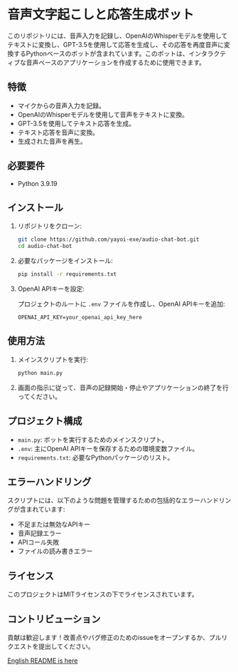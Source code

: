 # 音声文字起こしと応答生成ボット

このリポジトリには、音声入力を記録し、OpenAIのWhisperモデルを使用してテキストに変換し、GPT-3.5を使用して応答を生成し、その応答を再度音声に変換するPythonベースのボットが含まれています。このボットは、インタラクティブな音声ベースのアプリケーションを作成するために使用できます。

## 特徴

- マイクからの音声入力を記録。
- OpenAIのWhisperモデルを使用して音声をテキストに変換。
- GPT-3.5を使用してテキスト応答を生成。
- テキスト応答を音声に変換。
- 生成された音声を再生。

## 必要要件

- Python 3.9.19

## インストール

1. リポジトリをクローン:

    ```bash
    git clone https://github.com/yayoi-exe/audio-chat-bot.git
    cd audio-chat-bot
    ```

2. 必要なパッケージをインストール:

    ```bash
    pip install -r requirements.txt
    ```

3. OpenAI APIキーを設定:

    プロジェクトのルートに `.env` ファイルを作成し、OpenAI APIキーを追加:

    ```env
    OPENAI_API_KEY=your_openai_api_key_here
    ```

## 使用方法

1. メインスクリプトを実行:

    ```bash
    python main.py
    ```

2. 画面の指示に従って、音声の記録開始・停止やアプリケーションの終了を行ってください。

## プロジェクト構成

- `main.py`: ボットを実行するためのメインスクリプト。
- `.env`: 主にOpenAI APIキーを保存するための環境変数ファイル。
- `requirements.txt`: 必要なPythonパッケージのリスト。

## エラーハンドリング

スクリプトには、以下のような問題を管理するための包括的なエラーハンドリングが含まれています:

- 不足または無効なAPIキー
- 音声記録エラー
- APIコール失敗
- ファイルの読み書きエラー

## ライセンス

このプロジェクトはMITライセンスの下でライセンスされています。

## コントリビューション

貢献は歓迎します！改善点やバグ修正のためのissueをオープンするか、プルリクエストを提出してください。

[English README is here](README_en.md)
